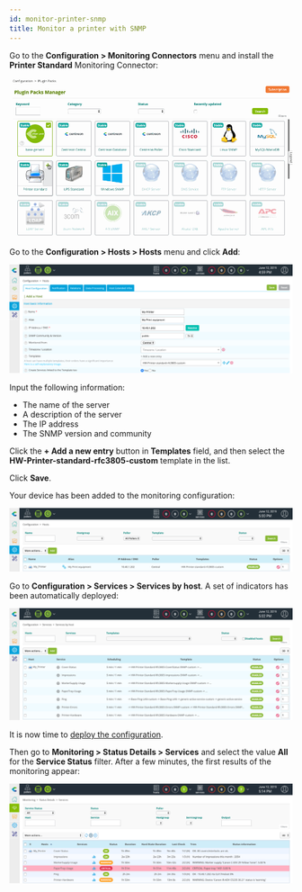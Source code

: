 ```yaml
---
id: monitor-printer-snmp
title: Monitor a printer with SNMP
---
```


Go to the **Configuration \> Monitoring Connectors** menu and install the **Printer Standard** Monitoring Connector:

![image](../assets/getting-started/quick_start_printer_0.gif)

Go to the **Configuration \> Hosts \> Hosts** menu and click **Add**:

![image](../assets/getting-started/quick_start_printer_1.png)

Input the following information:

* The name of the server
* A description of the server
* The IP address
* The SNMP version and community

Click the **+ Add a new entry** button in **Templates** field, and then select the **HW-Printer-standard-rfc3805-custom**
template in the list.

Click **Save**.

Your device has been added to the monitoring configuration:

![image](../assets/getting-started/quick_start_printer_2.png)

Go to **Configuration \> Services \> Services by host**. A set of indicators has been automatically deployed:

![image](../assets/getting-started/quick_start_printer_3.png)

It is now time to [deploy the configuration](../monitoring/monitoring-servers/deploying-a-configuration.md).

Then go to **Monitoring \> Status Details \> Services** and select the value **All** for the **Service Status**
filter. After a few minutes, the first results of the monitoring appear:

![image](../assets/getting-started/quick_start_printer_4.png)
